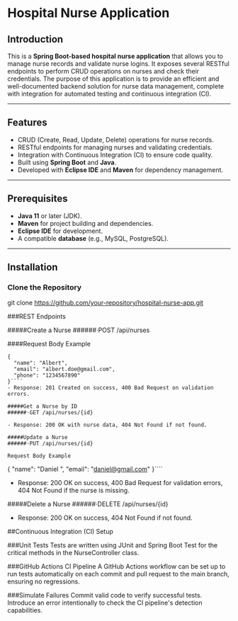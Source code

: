 # Hospital Nurse Application

## Introduction

This is a **Spring Boot-based hospital nurse application** that allows you to manage nurse records and validate nurse logins. It exposes several RESTful endpoints to perform CRUD operations on nurses and check their credentials. The purpose of this application is to provide an efficient and well-documented backend solution for nurse data management, complete with integration for automated testing and continuous integration (CI).

---

## Features

- CRUD (Create, Read, Update, Delete) operations for nurse records.
- RESTful endpoints for managing nurses and validating credentials.
- Integration with Continuous Integration (CI) to ensure code quality.
- Built using **Spring Boot** and **Java**.
- Developed with **Eclipse IDE** and **Maven** for dependency management.

---

## Prerequisites

- **Java 11** or later (JDK).
- **Maven** for project building and dependencies.
- **Eclipse IDE** for development.
- A compatible **database** (e.g., MySQL, PostgreSQL).

---

## Installation

### Clone the Repository


git clone https://github.com/your-repository/hospital-nurse-app.git


###REST Endpoints

#####Create a Nurse
######·POST /api/nurses

####Request Body Example
````
{
  "name": "Albert",
  "email": "albert.doe@gmail.com",
  "phone": "1234567890"
}````
- Response: 201 Created on success, 400 Bad Request on validation errors.

#####Get a Nurse by ID
######·GET /api/nurses/{id}

- Response: 200 OK with nurse data, 404 Not Found if not found.

#####Update a Nurse
######·PUT /api/nurses/{id}

Request Body Example
````
{
  "name": "Daniel ",
  "email": "daniel@gmail.com"
}````
- Response: 200 OK on success, 400 Bad Request for validation errors, 404 Not Found if the nurse is missing.

#####Delete a Nurse
######·DELETE /api/nurses/{id}

- Response: 200 OK on success, 404 Not Found if not found.

##Continuous Integration (CI) Setup

###Unit Tests
Tests are written using JUnit and Spring Boot Test for the critical methods in the NurseController class.

###GitHub Actions CI Pipeline
A GitHub Actions workflow can be set up to run tests automatically on each commit and pull request to the main branch, ensuring no regressions.

###Simulate Failures
Commit valid code to verify successful tests.
Introduce an error intentionally to check the CI pipeline's detection capabilities.
